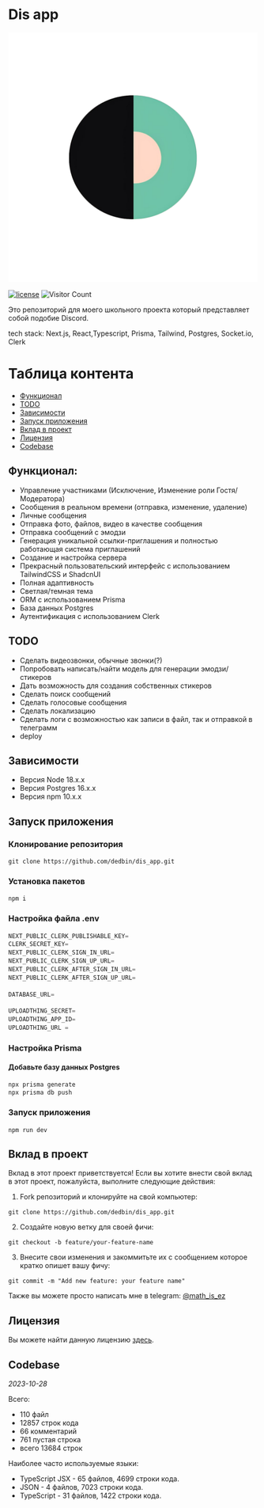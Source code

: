 # Dis app

![logo.png](app/logo.png)

[![license](https://img.shields.io/badge/license-mit-brightgreen.svg)](https://github.com/dedbin/dis_app/blob/master/LICENSE)
![Visitor Count](https://profile-counter.glitch.me/dedbin/count.svg)



Это репозиторий для моего школьного проекта который представляет собой подобие Discord. 

tech stack: Next.js, React,Typescript, Prisma, Tailwind, Postgres, Socket.io, Clerk

# Таблица контента

- [Функционал](#functionality)
- [TODO](#TODO)
- [Зависимости](#dependencies)
- [Запуск приложения](#running-the-app)
- [Вклад в проект](#contributing)
- [Лицензия](#license)
- [Codebase](#codebase)

## Функционал:
<a id="functionality"></a>
- Управление участниками (Исключение, Изменение роли Гостя/Модератора)
- Сообщения в реальном времени (отправка, изменение, удаление)
- Личные сообщения 
- Отправка фото, файлов, видео в качестве сообщения
- Отправка сообщений с эмодзи 
- Генерация уникальной ссылки-приглашения и полностью работающая система приглашений
- Создание и настройка сервера
- Прекрасный пользовательский интерфейс с использованием TailwindCSS и ShadcnUI
- Полная адаптивность
- Светлая/темная тема
- ORM с использованием Prisma
- База данных Postgres
- Аутентификация с использованием Clerk

## TODO
<a id="TODO"></a>
- Сделать видеозвонки, обычные звонки(?)
- Попробовать написать/найти модель для генерации эмодзи/стикеров
- Дать возможность для создания собственных стикеров
- Сделать поиск сообщений
- Сделать голосовые сообщения
- Сделать локализацию 
- Сделать логи с возможностью как записи в файл, так и отправкой в телеграмм
- deploy

## Зависимости
<a id="dependencies"></a>
* Версия Node 18.x.x
* Версия Postgres 16.x.x
* Версия npm 10.x.x

## Запуск приложения
<a id="running-the-app"></a>

### Клонирование репозитория

``` shell
git clone https://github.com/dedbin/dis_app.git
```
### Установка пакетов

``` shell
npm i
```
### Настройка файла .env


``` js
NEXT_PUBLIC_CLERK_PUBLISHABLE_KEY=
CLERK_SECRET_KEY=
NEXT_PUBLIC_CLERK_SIGN_IN_URL=
NEXT_PUBLIC_CLERK_SIGN_UP_URL=
NEXT_PUBLIC_CLERK_AFTER_SIGN_IN_URL=
NEXT_PUBLIC_CLERK_AFTER_SIGN_UP_URL=

DATABASE_URL=

UPLOADTHING_SECRET=
UPLOADTHING_APP_ID=
UPLOADTHING_URL = 
```
### Настройка Prisma

#### Добавьте базу данных Postgres

``` shell
npx prisma generate
npx prisma db push
```

### Запуск приложения

``` shell
npm run dev
```

## Вклад в проект
<a id="contributing"></a>
Вклад в этот проект приветствуется! Если вы хотите внести свой вклад в этот проект, пожалуйста, выполните следующие действия:

1. Fork репозиторий и клонируйте на свой компьютер:

``` shell
git clone https://github.com/dedbin/dis_app.git
```


2. Создайте новую ветку для своей фичи:

``` shell
git checkout -b feature/your-feature-name
```


3. Внесите свои изменения и закоммитьте их с сообщением которое кратко опишет вашу фичу:

``` shell
git commit -m "Add new feature: your feature name"
```

Также вы можете просто написать мне в telegram: [@math_is_ez](https://t.me/math_is_ez)


## Лицензия
<a id="license"></a>
Вы можете найти данную лицензию [здесь](https://github.com/dedbin/dis_app/blob/master/LICENSE).


## Codebase
<a id="codebase"></a>

*2023-10-28*

  Всего: 
  - 110 файл
  - 12857 строк кода
  - 66 комментарий
  - 761 пустая строка
  - всего 13684 строк 

Наиболее часто используемые языки: 
- TypeScript JSX - 65 файлов, 4699 строки кода.
- JSON - 4 файлов, 7023 строки кода.
- TypeScript - 31 файлов, 1422 строки кода.